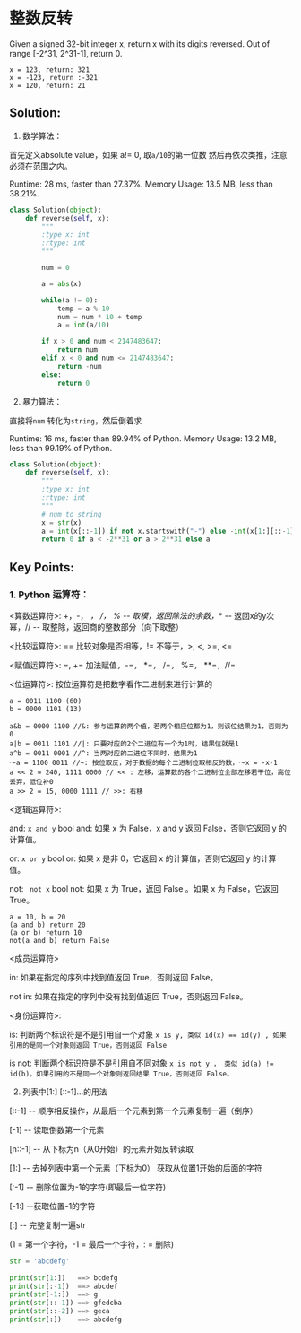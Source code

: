 # 整数反转

Given a signed 32-bit integer x, return x with its digits reversed. Out of range [-2^31, 2^31-1], return 0.

``` 
x = 123, return: 321
x = -123, return :-321
x = 120, return: 21
```

## Solution: 

1. 数学算法：

首先定义absolute value，如果 a!= 0, 取```a/10```的第一位数 然后再依次类推，注意必须在范围之内。

Runtime: 28 ms, faster than 27.37%.
Memory Usage: 13.5 MB, less than 38.21%.
```python
class Solution(object):
    def reverse(self, x):
        """
        :type x: int
        :rtype: int
        """

        num = 0

        a = abs(x) 

        while(a != 0):
            temp = a % 10
            num = num * 10 + temp
            a = int(a/10)

        if x > 0 and num < 2147483647:
            return num
        elif x < 0 and num <= 2147483647:
            return -num
        else: 
            return 0
 ```
 
 2. 暴力算法：

直接将```num``` 转化为```string```，然后倒着求

Runtime: 16 ms, faster than 89.94% of Python.
Memory Usage: 13.2 MB, less than 99.19% of Python.

```python
class Solution(object):
    def reverse(self, x):
        """
        :type x: int
        :rtype: int
        """
        # num to string 
        x = str(x)
        a = int(x[::-1]) if not x.startswith("-") else -int(x[1:][::-1])
        return 0 if a < -2**31 or a > 2**31 else a
 ```
 
 ## Key Points: 
 
 ### 1. Python 运算符：
 
 <算数运算符>: +，-， *， /， % -- 取模，返回除法的余数，** -- 返回x的y次幂，// -- 取整除，返回商的整数部分（向下取整）
 
 <比较运算符>: == 比较对象是否相等，!= 不等于，>, <, >=, <= 
 
 <赋值运算符>: =, += 加法赋值，-=， *=， /=， %=， **=，//=
 
 <位运算符>: 按位运算符是把数字看作二进制来进行计算的
 
 ```
 a = 0011 1100 (60)
 b = 0000 1101 (13)
 
 a&b = 0000 1100 //&: 参与运算的两个值，若两个相应位都为1，则该位结果为1，否则为0
 a|b = 0011 1101 //|: 只要对应的2个二进位有一个为1时，结果位就是1 
 a^b = 0011 0001 //^: 当两对应的二进位不同时，结果为1
 ～a = 1100 0011 //~: 按位取反，对于数据的每个二进制位取相反的数，～x = -x-1
 a << 2 = 240, 1111 0000 // << : 左移，运算数的各个二进制位全部左移若干位，高位丢弃，低位补0
 a >> 2 = 15, 0000 1111 // >>: 右移
 ```
 <逻辑运算符>: 
 
 and: ```x and y``` bool and: 如果 x 为 False，x and y 返回 False，否则它返回 y 的计算值。
 
 or: ```x or y``` bool or:  如果 x 是非 0，它返回 x 的计算值，否则它返回 y 的计算值。
 
 not: ``` not x``` bool not: 如果 x 为 True，返回 False 。如果 x 为 False，它返回 True。
 ```
 a = 10, b = 20 
 (a and b) return 20
 (a or b) return 10
 not(a and b) return False
 ```
 <成员运算符>
 
 in: 如果在指定的序列中找到值返回 True，否则返回 False。
 
 not in: 如果在指定的序列中没有找到值返回 True，否则返回 False。
 
 <身份运算符>:
 
 is: 判断两个标识符是不是引用自一个对象 ```x is y, 类似 id(x) == id(y) , 如果引用的是同一个对象则返回 True，否则返回 False```
 
 is not: 判断两个标识符是不是引用自不同对象
 ```x is not y ， 类似 id(a) != id(b)。如果引用的不是同一个对象则返回结果 True，否则返回 False。```
 
 
 2. 列表中[1:] [::-1]...的用法

[::-1] --  顺序相反操作，从最后一个元素到第一个元素复制一遍（倒序）

[-1] --  读取倒数第一个元素

[n::-1] -- 从下标为n（从0开始）的元素开始反转读取

[1:] -- 去掉列表中第一个元素（下标为0） 获取从位置1开始的后面的字符

[:-1] -- 删除位置为-1的字符(即最后一位字符)

[-1:] --获取位置-1的字符

[:] -- 完整复制一遍str

(1 = 第一个字符，-1 = 最后一个字符，: = 删除)

```python
str = 'abcdefg'
 
print(str[1:])   ==> bcdefg
print(str[:-1])  ==> abcdef
print(str[-1:])  ==> g
print(str[::-1]) ==> gfedcba
print(str[::-2]) ==> geca
print(str[:])    ==> abcdefg
```
